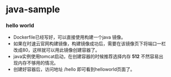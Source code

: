 # java-sample
### hello world

* Dockerfile已经写好，可以直接使用构建一个java 镜像。
* 如果在时速云官网构建镜像，构建镜像成功后，需要在该镜像页下将端口一栏改成80，这样就可以用此镜像创建容器了。
* java实例使用tomcat启动，在创建容器的时候推荐选择内存 **512** 不然容易出现内存不够用的情况。
* 创建好容器后，访问地址 /hello 即可看到helloworld页面了。
